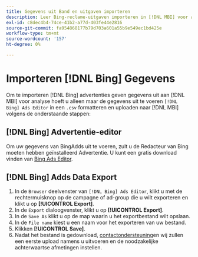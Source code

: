 ```yaml
---
title: Gegevens uit Band en uitgaven importeren
description: Leer Bing-reclame-uitgaven importeren in [!DNL MBI] voor analyse.
exl-id: c8dec4b4-74ce-41b2-a77d-403fe44e2816
source-git-commit: fa954868177b79d703a601a55b9e549ec1bd425e
workflow-type: tm+mt
source-wordcount: '157'
ht-degree: 0%

---
```


# Importeren [!DNL Bing] Gegevens

Om te importeren [!DNL Bing] advertenties geven gegevens uit aan [!DNL MBI] voor analyse hoeft u alleen maar de gegevens uit te voeren `[!DNL Bing] Ads Editor` in een `.csv` formatteren en uploaden naar [!DNL MBI] volgens de onderstaande stappen:

## [!DNL Bing] Advertentie-editor

Om uw gegevens van BingAdds uit te voeren, zult u de Redacteur van Bing moeten hebben geïnstalleerd Advertentie. U kunt een gratis download vinden van [Bing Ads Editor](https://advertise.bingads.microsoft.com/en-us/bingads-editor).

## [!DNL Bing] Adds Data Export

1. In de `Browser` deelvenster van `[!DNL Bing] Ads Editor`, klikt u met de rechtermuisknop op de campagne of ad-group die u wilt exporteren en klikt u op **[!UICONTROL Export]**.
1. In de `Export` dialoogvenster, klikt u op **[!UICONTROL Export]**.
1. In de `Save As` klikt u op de map waarin u het exportbestand wilt opslaan.
1. In de `File name` kiest u een naam voor het exporteren van uw bestand.
1. Klikken **[!UICONTROL Save]**.
1. Nadat het bestand is gedownload,  [contactondersteuning](https://experienceleague.adobe.com/docs/commerce-knowledge-base/kb/troubleshooting/miscellaneous/mbi-service-policies.html?lang=en)en wij zullen een eerste upload namens u uitvoeren en de noodzakelijke achterwaartse afmetingen instellen.
